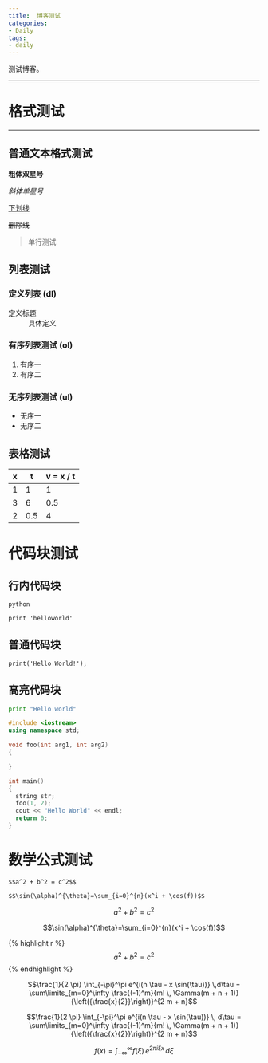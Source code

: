 ```yaml
---
title:  博客测试
categories:
- Daily 
tags:
- daily 
---
```


测试博客。

---

# 格式测试

---

## 普通文本格式测试

**粗体双星号** 

*斜体单星号* 

<u>下划线</u> 

~~删除线~~ 

> 单行测试

## 列表测试

### 定义列表 (dl)

<dl><dt>定义标题</dt><dd>具体定义</dd></dl>

### 有序列表测试 (ol)

1. 有序一
2. 有序二

### 无序列表测试 (ul)

- 无序一
- 无序二

## 表格测试

| x | t | v = x / t |
| --- | --- | --- |
| 1 | 1 | 1 |
| 3 | 6 | 0.5 |
| 2 | 0.5 | 4 |


# 代码块测试

## 行内代码块

`python`

`print 'helloworld'`

## 普通代码块

```
print('Hello World!');

```


## 高亮代码块

```python
print "Hello world"
```

```c++
#include <iostream>
using namespace std;

void foo(int arg1, int arg2)
{

}

int main()
{
  string str;
  foo(1, 2);
  cout << "Hello World" << endl;
  return 0;
}
```


# 数学公式测试

```
$$a^2 + b^2 = c^2$$

$$\sin(\alpha)^{\theta}=\sum_{i=0}^{n}(x^i + \cos(f))$$
```

$$a^2 + b^2 = c^2$$

$$\sin(\alpha)^{\theta}=\sum_{i=0}^{n}(x^i + \cos(f))$$

{% highlight r %}
$$a^2 + b^2 = c^2$$
{% endhighlight %}

$$\frac{1}{2 \pi} \int_{-\pi}^\pi e^{i(n \tau - x \sin(\tau))} \,d\tau = \sum\limits_{m=0}^\infty \frac{(-1)^m}{m! \, \Gamma(m + n + 1)}{\left({\frac{x}{2}}\right)}^{2 m + n}$$

$$\frac{1}{2 \pi} \int_{-\pi}^\pi e^{i(n \tau - x \sin(\tau))} \,
d\tau = \sum\limits_{m=0}^\infty \frac{(-1)^m}{m! \, 
\Gamma(m + n + 1)}{\left({\frac{x}{2}}\right)}^{2 m + n}$$


$$f(x) = \int_{-\infty}^\infty f(\xi)\,e^{2 \pi i \xi x}\,d\xi$$

